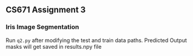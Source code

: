 ## CS671 Assignment 3
### Iris Image Segmentation

Run  `q2.py` after modifying the test and train data paths.
Predicted Output masks will get saved in results.npy file